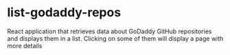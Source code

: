 # list-godaddy-repos
React application that retrieves data about GoDaddy GitHub repositories and displays them in a list. Clicking on some of them will display a page with more details

